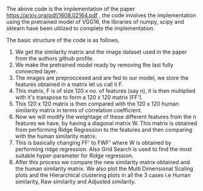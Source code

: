 The above code is the implementation of the paper https://arxiv.org/pdf/1608.02164.pdf , the code involves the implementation using the pretrained model of VGG16,
the libraries of numpy, scipy and sklearn have been utilized to complete the implementation.

The basic structure of the code is as follows,
1) We get the similarity matrix and the image dataset used in the paper from the authors github profile.
2) We make the pretrained model ready by removing the last fully connected layer.
3) The images are preproccesed and are fed to our model, we store the features obtained in a matrix let us call it F.
4) This matrix, F is of size 120 x no. of features (say n), it is then multiplied with it's transpose to form a 120 x 120 matrix (FF').
5) This 120 x 120 matrix is then compared with the 120 x 120 human similarity matrix in terms of correlation coefficient.
6) Now we will modify the weightage of these different features from the n features we have, by having a diagonal matrix W. This matrix is obtained from performing Ridge Regression to the features and then comparing with the human similarity matrix.
7) This is basically changing FF' to FWF' where W is obtained by performing ridge regression. Also Grid Search is used to find the most suitable hyper-parameter for Ridge regression.
8) After this process we compare the new similarity matrix obtained and the human similarity matrix. We also plot the Multi Dimensional Scaling plots and the Hierarchical clustering plots in all the 3 cases i.e Human similarity, Raw similarity and Adjusted similarity.


